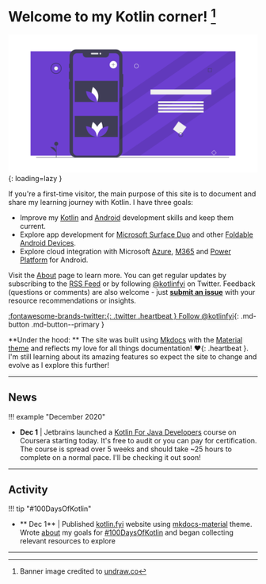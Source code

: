 # Welcome to my Kotlin corner! [^1] 

![Mobile Phone Image Credited to undraw.co.](assets/img/banner.png){: loading=lazy }
[^1]: Banner image credited to [undraw.co](https://undraw.co/)

If you're a first-time visitor, the main purpose of this site is to document and share my learning journey with Kotlin. I have three goals: 

 * Improve my [Kotlin](https://kotlinlang.org/docs/reference/) and [Android](https://developer.android.com/kotlin) development skills and keep them current.
 * Explore app development for [Microsoft Surface Duo](https://docs.microsoft.com/en-us/dual-screen/?WT.mc_id=mobile-9644-ninarasi) and other [Foldable Android Devices](https://developer.android.com/guide/topics/ui/foldables).
 * Explore cloud integration with Microsoft [Azure](https://docs.microsoft.com/en-us/azure/?product=featured&WT.mc_id=mobile-9644-ninarasi), [M365](https://docs.microsoft.com/en-us/microsoft-365/?view=o365-worldwide&WT.mc_id=mobile-9644-ninarasi) and [Power Platform](https://docs.microsoft.com/en-us/power-platform/?WT.mc_id=mobile-9644-ninarasi) for Android. 

Visit the [About](home/about) page to learn more. You can get regular updates by subscribing to the [RSS Feed](feed_rss_created.xml) or by following [@kotlinfyi](https://twitter.com/kotlinfyi) on Twitter. Feedback (questions or comments) are also welcome - just **[submit an issue](https://github.com/Mobile-Design-Dev/kotlin-fyi/issues/new)** with your resource recommendations or insights.

[:fontawesome-brands-twitter:{: .twitter .heartbeat }  Follow @kotlinfyi](https://twitter.com/kotlinfyi){: .md-button .md-button--primary }

**Under the hood: **
The site was built using [Mkdocs](https://mkdocs.org) with the [Material theme](https://squidfunk.github.io/mkdocs-material/) and reflects my love for all things documentation! :heart:{: .heartbeat }. I'm still learning about its amazing features so expect the site to change and evolve as I explore this further!

---

## News

!!! example "December 2020"

 * **Dec 1** |  Jetbrains launched a [Kotlin For Java Developers](https://www.coursera.org/learn/kotlin-for-java-developers) course on Coursera starting today. It's free to audit or you can pay for certification. The course is spread over 5 weeks and should take ~25 hours to complete on a normal pace. I'll be checking it out soon!

---

## Activity


!!! tip "#100DaysOfKotlin"

 * ** Dec 1** | Published [kotlin.fyi](https://kotlin.fyi) website using [mkdocs-material](https://squidfunk.github.io/mkdocs-material/) theme. Wrote [about](home/about) my goals for [#100DaysOfKotlin](home/100Days) and began collecting relevant resources to explore

---
